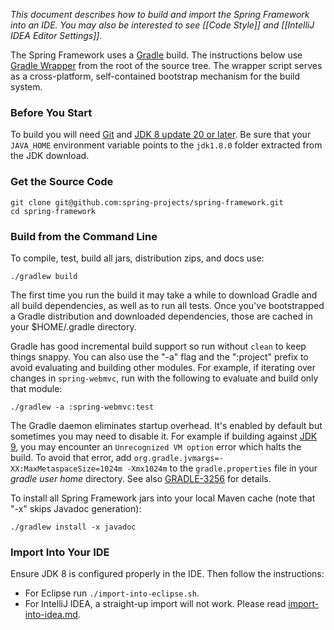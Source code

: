_This document describes how to build and import the Spring Framework into an IDE.
You may also be interested to see [[Code Style]] and [[IntelliJ IDEA Editor Settings]]._

The Spring Framework uses a [Gradle](http://gradle.org) build. The instructions below
use [Gradle Wrapper](http://vimeo.com/34436402) from the root of the source tree.
The wrapper script serves as a cross-platform, self-contained bootstrap mechanism
for the build system.

### Before You Start

To build you will need [Git](http://help.github.com/set-up-git-redirect) and
[JDK 8 update 20 or later](http://www.oracle.com/technetwork/java/javase/downloads).
Be sure that your `JAVA_HOME` environment variable points to the `jdk1.8.0` folder
extracted from the JDK download.

### Get the Source Code

```
git clone git@github.com:spring-projects/spring-framework.git
cd spring-framework
```

### Build from the Command Line

To compile, test, build all jars, distribution zips, and docs use:
```
./gradlew build
```

The first time you run the build it may take a while to download Gradle and all build dependencies, as well as to run all tests. Once you've bootstrapped a Gradle distribution and downloaded dependencies, those are cached in your $HOME/.gradle directory.

Gradle has good incremental build support so run without `clean` to keep things snappy. You can also use the "-a" flag and the ":project" prefix to avoid evaluating and building other modules. For example, if iterating over changes in `spring-webmvc`, run with the following to evaluate and build only that module:
```
./gradlew -a :spring-webmvc:test
```

The Gradle daemon eliminates startup overhead. It's enabled by default but sometimes you may need to disable it. For example if building against [JDK 9](https://jdk9.java.net/download/), you may encounter an `Unrecognized VM option` error which halts the build. To avoid that error, add `org.gradle.jvmargs=-XX:MaxMetaspaceSize=1024m -Xmx1024m` to the `gradle.properties` file in your _gradle user home_ directory. See also [GRADLE-3256](https://issues.gradle.org/browse/GRADLE-3256) for details.

To install all Spring Framework jars into your local Maven cache (note that "-x" skips Javadoc generation):
```
./gradlew install -x javadoc
```

### Import Into Your IDE

Ensure JDK 8 is configured properly in the IDE. Then follow the instructions:
* For Eclipse run `./import-into-eclipse.sh`.
* For IntelliJ IDEA, a straight-up import will not work. Please read [import-into-idea.md](https://github.com/spring-projects/spring-framework/blob/master/import-into-idea.md).
